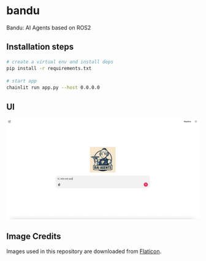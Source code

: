 # bandu
Bandu: AI Agents based on ROS2

## Installation steps

```bash
# create a virtual env and install deps
pip install -r requirements.txt

# start app
chainlit run app.py --host 0.0.0.0
```

## UI

![App UI](docs/media/app_ui.png)

## Image Credits

Images used in this repository are downloaded from [Flaticon](https://www.flaticon.com/).